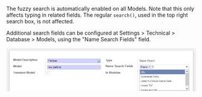 The fuzzy search is automatically enabled on all Models. Note that this
only affects typing in related fields. The regular `search()`, used in
the top right search box, is not affected.

Additional search fields can be configured at Settings \> Technical \>
Database \> Models, using the "Name Search Fields" field.

![image1](https://raw.githubusercontent.com/OCA/server-tools/11.0/base_name_search_improved/images/image1.png)

